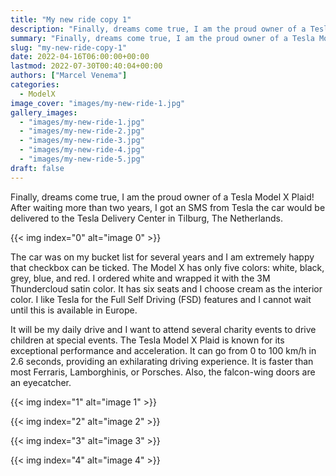 ```yaml
---
title: "My new ride copy 1"
description: "Finally, dreams come true, I am the proud owner of a Tesla Model X Plaid! After waiting more than two years, I got an SMS from Tesla the car would be delivered to the Tesla Delivery Center in Tilburg, The Netherlands.The car was on my bucket list for several years and I am extremely happy that checkbox can be ticked.  The Model X has only five colors: white, black, grey, blue, and red. I ordered white and wrapped it with the 3M Thundercloud satin color.  It has six seats and I choose cream as th"
summary: "Finally, dreams come true, I am the proud owner of a Tesla Model X Plaid! After waiting more than two years, I got an SMS from Tesla the"
slug: "my-new-ride-copy-1"
date: 2022-04-16T06:00:00+00:00
lastmod: 2022-07-30T00:40:04+00:00
authors: ["Marcel Venema"]
categories:
  - ModelX
image_cover: "images/my-new-ride-1.jpg"
gallery_images:
  - "images/my-new-ride-1.jpg"
  - "images/my-new-ride-2.jpg"
  - "images/my-new-ride-3.jpg"
  - "images/my-new-ride-4.jpg"
  - "images/my-new-ride-5.jpg"
draft: false
---
```


Finally, dreams come true, I am the proud owner of a Tesla Model X Plaid! After waiting more than two years, I got an SMS from Tesla the car would be delivered to the Tesla Delivery Center in Tilburg, The Netherlands.

{{< img index="0" alt="image 0" >}}

The car was on my bucket list for several years and I am extremely happy that checkbox can be ticked. The Model X has only five colors: white, black, grey, blue, and red. I ordered white and wrapped it with the 3M Thundercloud satin color. It has six seats and I choose cream as the interior color. I like Tesla for the Full Self Driving (FSD) features and I cannot wait until this is available in Europe.

It will be my daily drive and I want to attend several charity events to drive children at special events. The Tesla Model X Plaid is known for its exceptional performance and acceleration. It can go from 0 to 100 km/h in 2.6 seconds, providing an exhilarating driving experience. It is faster than most Ferraris, Lamborghinis, or Porsches. Also, the falcon-wing doors are an eyecatcher.

{{< img index="1" alt="image 1" >}}

{{< img index="2" alt="image 2" >}}

{{< img index="3" alt="image 3" >}}

{{< img index="4" alt="image 4" >}}
